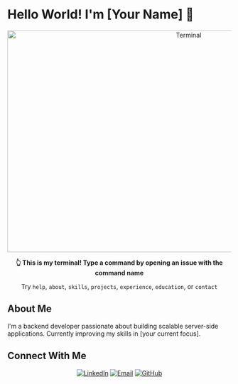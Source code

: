 # Hello World! I'm [Your Name] 👋

<div align="center">
  <a href="https://github.com/[your-username]/terminal-simulation">
    <img src="https://github.com/[your-username]/terminal-simulation/blob/main/terminal.svg" alt="Terminal" width="800" height="500">
  </a>
</div>

<div align="center">
  <p><strong>👆 This is my terminal! Type a command by opening an issue with the command name</strong></p>
  <p>Try <code>help</code>, <code>about</code>, <code>skills</code>, <code>projects</code>, <code>experience</code>, <code>education</code>, or <code>contact</code></p>
</div>

## About Me

I'm a backend developer passionate about building scalable server-side applications. Currently improving my skills in [your current focus].

## Connect With Me

<p align="center">
  <a href="https://linkedin.com/in/your-profile"><img src="https://img.shields.io/badge/LinkedIn-0077B5?style=for-the-badge&logo=linkedin&logoColor=white" alt="LinkedIn"/></a>
  <a href="mailto:your.email@example.com"><img src="https://img.shields.io/badge/Email-D14836?style=for-the-badge&logo=gmail&logoColor=white" alt="Email"/></a>
  <a href="https://github.com/[your-username]"><img src="https://img.shields.io/badge/GitHub-100000?style=for-the-badge&logo=github&logoColor=white" alt="GitHub"/></a>
</p>